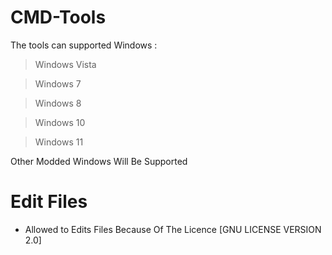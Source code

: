 # CMD-Tools
The tools can supported Windows :

> Windows Vista

> Windows 7

> Windows 8

> Windows 10

> Windows 11

Other Modded Windows Will Be Supported

# Edit Files
- Allowed to Edits Files Because Of The Licence [GNU LICENSE VERSION 2.0]
